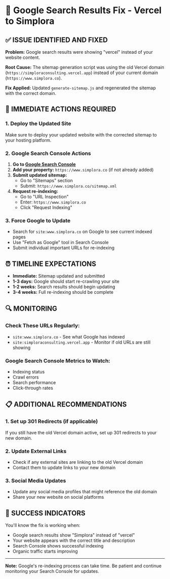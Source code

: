 # 🔧 Google Search Results Fix - Vercel to Simplora

## ✅ **ISSUE IDENTIFIED AND FIXED**

**Problem:** Google search results were showing "vercel" instead of your website content.

**Root Cause:** The sitemap generation script was using the old Vercel domain (`https://simploraconsulting.vercel.app`) instead of your current domain (`https://www.simplora.co`).

**Fix Applied:** Updated `generate-sitemap.js` and regenerated the sitemap with the correct domain.

## 🚀 **IMMEDIATE ACTIONS REQUIRED**

### **1. Deploy the Updated Site**
Make sure to deploy your updated website with the corrected sitemap to your hosting platform.

### **2. Google Search Console Actions**
1. **Go to [Google Search Console](https://search.google.com/search-console)**
2. **Add your property:** `https://www.simplora.co` (if not already added)
3. **Submit updated sitemap:**
   - Go to "Sitemaps" section
   - Submit: `https://www.simplora.co/sitemap.xml`
4. **Request re-indexing:**
   - Go to "URL Inspection"
   - Enter: `https://www.simplora.co`
   - Click "Request Indexing"

### **3. Force Google to Update**
- Search for `site:www.simplora.co` on Google to see current indexed pages
- Use "Fetch as Google" tool in Search Console
- Submit individual important URLs for re-indexing

## ⏰ **TIMELINE EXPECTATIONS**

- **Immediate:** Sitemap updated and submitted
- **1-3 days:** Google should start re-crawling your site
- **1-2 weeks:** Search results should begin updating
- **3-4 weeks:** Full re-indexing should be complete

## 🔍 **MONITORING**

### **Check These URLs Regularly:**
- `site:www.simplora.co` - See what Google has indexed
- `site:simploraconsulting.vercel.app` - Monitor if old URLs are still showing

### **Google Search Console Metrics to Watch:**
- Indexing status
- Crawl errors
- Search performance
- Click-through rates

## 📋 **ADDITIONAL RECOMMENDATIONS**

### **1. Set up 301 Redirects (if applicable)**
If you still have the old Vercel domain active, set up 301 redirects to your new domain.

### **2. Update External Links**
- Check if any external sites are linking to the old Vercel domain
- Contact them to update links to your new domain

### **3. Social Media Updates**
- Update any social media profiles that might reference the old domain
- Share your new website on social platforms

## 🎯 **SUCCESS INDICATORS**

You'll know the fix is working when:
- Google search results show "Simplora" instead of "vercel"
- Your website appears with the correct title and description
- Search Console shows successful indexing
- Organic traffic starts improving

---

**Note:** Google's re-indexing process can take time. Be patient and continue monitoring your Search Console for updates. 